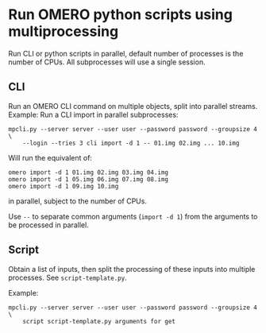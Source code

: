 Run OMERO python scripts using multiprocessing
==============================================

Run CLI or python scripts in parallel, default number of processes is the number of CPUs.
All subprocesses will use a single session.

CLI
---

Run an OMERO CLI command on multiple objects, split into parallel streams.
Example: Run a CLI import in parallel subprocesses:

    mpcli.py --server server --user user --password password --groupsize 4 \
        --login --tries 3 cli import -d 1 -- 01.img 02.img ... 10.img

Will run the equivalent of:

    omero import -d 1 01.img 02.img 03.img 04.img
    omero import -d 1 05.img 06.img 07.img 08.img
    omero import -d 1 09.img 10.img

in parallel, subject to the number of CPUs.

Use `--` to separate common arguments (`import -d 1`) from the arguments to be processed in parallel.

Script
------

Obtain a list of inputs, then split the processing of these inputs into multiple processes.
See `script-template.py`.

Example:

    mpcli.py --server server --user user --password password --groupsize 4 \
        script script-template.py arguments for get
